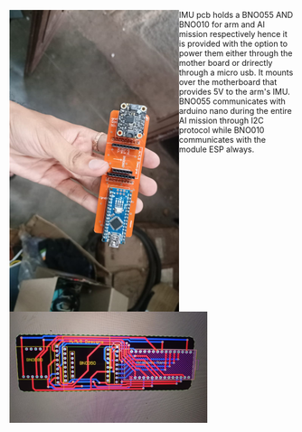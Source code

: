 <p float="left">
  <img src="https://github.com/HrishikeshMRao/Electronics_Hardware_Projects/blob/main/PCB%20Designs/Altium%20Designer%20projects/AI%20module%20E-box/IMU%20PCB/IMU%20PCB%20Real.jpg" align="left" width="300" />
  <img src="https://github.com/HrishikeshMRao/Electronics_Hardware_Projects/blob/main/PCB%20Designs/Altium%20Designer%20projects/AI%20module%20E-box/IMU%20PCB/Imu%20PCB.jpg" align="left" width="350" /> 
</p>
IMU pcb holds a BNO055 AND BNO010 for arm and AI mission respectively hence it is provided with the option to power them either through the mother board or drirectly through a micro usb. It mounts over the motherboard that provides 5V to the arm's IMU. BNO055 communicates with arduino nano during the entire AI mission through I2C protocol while BNO010 communicates with the module ESP always.
